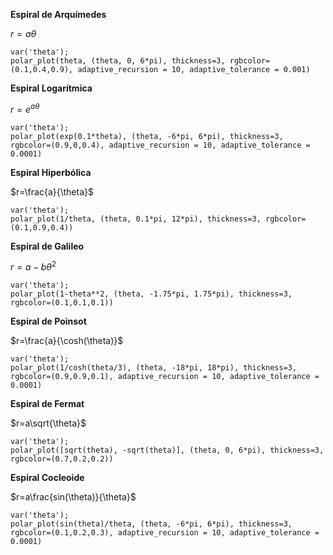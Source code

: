 **Espiral de Arquímedes** 

$r=a\theta$

```sage
var('theta');
polar_plot(theta, (theta, 0, 6*pi), thickness=3, rgbcolor=(0.1,0.4,0.9), adaptive_recursion = 10, adaptive_tolerance = 0.001)
```

**Espiral Logarítmica** 

$r=e^{a\theta}$

```sage
var('theta');
polar_plot(exp(0.1*theta), (theta, -6*pi, 6*pi), thickness=3, rgbcolor=(0.9,0,0.4), adaptive_recursion = 10, adaptive_tolerance = 0.0001)
```

**Espiral Hiperbólica** 

$r=\frac{a}{\theta}$

```sage
var('theta');
polar_plot(1/theta, (theta, 0.1*pi, 12*pi), thickness=3, rgbcolor=(0.1,0.9,0.4))
```

**Espiral de Galileo** 

$r=a-b\theta^2$

```sage
var('theta');
polar_plot(1-theta**2, (theta, -1.75*pi, 1.75*pi), thickness=3, rgbcolor=(0.1,0.1,0.1))
```

**Espiral de Poinsot** 

$r=\frac{a}{\cosh(\theta)}$

```sage
var('theta');
polar_plot(1/cosh(theta/3), (theta, -18*pi, 18*pi), thickness=3, rgbcolor=(0.9,0.9,0.1), adaptive_recursion = 10, adaptive_tolerance = 0.0001)
```

**Espiral de Fermat** 

$r=a\sqrt{\theta}$

```sage
var('theta');
polar_plot([sqrt(theta), -sqrt(theta)], (theta, 0, 6*pi), thickness=3, rgbcolor=(0.7,0.2,0.2))
```

**Espiral Cocleoide** 

$r=a\frac{sin(\theta)}{\theta}$

```sage
var('theta');
polar_plot(sin(theta)/theta, (theta, -6*pi, 6*pi), thickness=3, rgbcolor=(0.1,0.2,0.3), adaptive_recursion = 10, adaptive_tolerance = 0.0001)
```